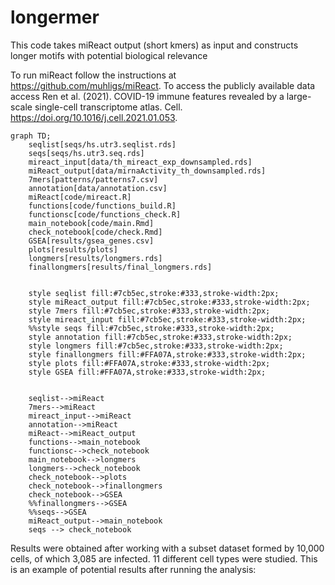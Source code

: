 # longermer
This code takes miReact output (short kmers) as input and constructs longer motifs with potential biological relevance

To run miReact follow the instructions at https://github.com/muhligs/miReact. To access the publicly available data access Ren et al. (2021). COVID-19 immune features revealed by a large-scale single-cell transcriptome atlas. Cell. https://doi.org/10.1016/j.cell.2021.01.053.

```mermaid
graph TD;
    seqlist[seqs/hs.utr3.seqlist.rds]
    seqs[seqs/hs.utr3.seq.rds]
    mireact_input[data/th_mireact_exp_downsampled.rds]
    miReact_output[data/mirnaActivity_th_downsampled.rds]
    7mers[patterns/patterns7.csv]
    annotation[data/annotation.csv]
    miReact[code/mireact.R]
    functions[code/functions_build.R]
    functionsc[code/functions_check.R]
    main_notebook[code/main.Rmd]
    check_notebook[code/check.Rmd]
    GSEA[results/gsea_genes.csv]
    plots[results/plots]
    longmers[results/longmers.rds]
    finallongmers[results/final_longmers.rds]
    

    style seqlist fill:#7cb5ec,stroke:#333,stroke-width:2px;
    style miReact_output fill:#7cb5ec,stroke:#333,stroke-width:2px;
    style 7mers fill:#7cb5ec,stroke:#333,stroke-width:2px;
    style mireact_input fill:#7cb5ec,stroke:#333,stroke-width:2px;
    %%style seqs fill:#7cb5ec,stroke:#333,stroke-width:2px;
    style annotation fill:#7cb5ec,stroke:#333,stroke-width:2px;
    style longmers fill:#7cb5ec,stroke:#333,stroke-width:2px;
    style finallongmers fill:#FFA07A,stroke:#333,stroke-width:2px;
    style plots fill:#FFA07A,stroke:#333,stroke-width:2px;
    style GSEA fill:#FFA07A,stroke:#333,stroke-width:2px;


    seqlist-->miReact
    7mers-->miReact
    mireact_input-->miReact
    annotation-->miReact
    miReact-->miReact_output
    functions-->main_notebook
    functionsc-->check_notebook
    main_notebook-->longmers
    longmers-->check_notebook
    check_notebook-->plots
    check_notebook-->finallongmers
    check_notebook-->GSEA
    %%finallongmers-->GSEA
    %%seqs-->GSEA
    miReact_output-->main_notebook
    seqs --> check_notebook

```

Results were obtained after working with a subset dataset formed by 10,000 cells, of which 3,085 are infected. 11 different cell types were studied. This is an example of potential results after running the analysis:

